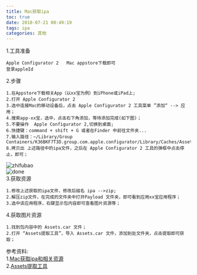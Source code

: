 ```yaml
---
title: Mac获取ipa
toc: true
date: 2018-07-21 00:49:19
tags: ipa
categories: 其他
---
```


1.工具准备

<!-- more -->

	Apple Configurator 2   Mac appstore下载即可
	登录appleId
2.步骤
	
	1.在Appstore下载相关App（以xx宝为例）到iPhone或iPad上;
	2.打开 Apple Configurator 2
	3.选中连接Mac的移动设备后，点击 Apple Configurator 2 工具菜单 ”添加“ --> 应用；
	4.搜索app-xx宝，选中，点击右下角添加，等待添加完成(如下图)；
	5.不要操作  Apple Configurator 2,切换到桌面;
	6.快捷键：command + shift + G 或者在Finder 中前往文件夹...
	7.输入路径：~/Library/Group Containers/K36BKF7T3D.group.com.apple.configurator/Library/Caches/Assets/TemporaryItems/MobileApps/
	8.拷贝出 上述路径中的ipa文件，之后在 Apple Configurator 2 工具的弹框中点击停止，即可；
![zhifubao](zhifubao.png)          
![done](done.png)       
3.获取资源

	1.修改上述获取的ipa文件，修改后缀名 ipa -->zip;
	2.解压zip文件，在完成的文件夹中打开Payload 文件夹，即可看到应用xx宝应用程序；
	3.选中该应用程序，右键显示包内容即可查看图片资源等；
4.获取图片资源
	
	1.找到包内容中的 Assets.car 文件；
	2.打开 “Assets提取工具”，导入 Assets.car 文件，添加到处文件夹，点击提取即可获取；
	
参考资料:     
1.[Mac获取ipa和相关资源](https://www.jianshu.com/p/fdb50d303ad6)       
2.[Assets提取工具](https://github.com/pcjbird/AssetsExtractor)